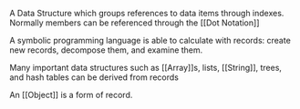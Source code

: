 A Data Structure which groups references to data items through indexes. Normally members can be referenced through the [[Dot Notation]]

A symbolic programming language is able to calculate with records: create new records, decompose them, and examine them.

Many important data structures such as [[Array]]s, lists, [[String]], trees, and hash tables can be derived from records

An [[Object]] is a form of record.